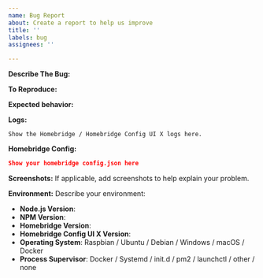 ```yaml
---
name: Bug Report
about: Create a report to help us improve
title: ''
labels: bug
assignees: ''

---
```


<!-- Please search existing issues to avoid creating duplicates. -->

**Describe The Bug:**
<!-- A clear and concise description of what the bug is. -->

**To Reproduce:**
<!-- Steps to reproduce the behavior. -->

**Expected behavior:**
<!-- A clear and concise description of what you expected to happen. -->

**Logs:**
<!-- Bug reports that do not contain logs may be closed without warning. -->

```
Show the Homebridge / Homebridge Config UI X logs here.
```

**Homebridge Config:**

```json
Show your homebridge config.json here
```

**Screenshots:**
If applicable, add screenshots to help explain your problem.

**Environment:**
Describe your environment:

* **Node.js Version**: <!-- node -v -->
* **NPM Version**: <!-- npm -v -->
* **Homebridge Version**:
* **Homebridge Config UI X Version**:
* **Operating System**: Raspbian / Ubuntu / Debian / Windows / macOS / Docker
* **Process Supervisor**: Docker / Systemd / init.d / pm2 / launchctl / other / none


<!-- Click the "Preview" button before you submit this issue to ensure the formatting is correct. -->
